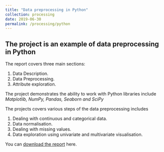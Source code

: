 ```yaml
---
title: "Data preprocessing in Python"
collection: processing
date: 2019-06-30
permalink: /processing/python
---
```

## The project is an example of data preprocessing in Python

The report covers three main sections:

  1. Data Description.
  2. Data Preprocessing.
  3. Attribute exploration.

The project demonstrates the ability to work with Python libraries include *Matplotlib, NumPy, Pandas, Seaborn and SciPy*

The projects covers various steps of the data preprocessing includes
  1. Dealing with continuous and categorical data.
  2. Data normalisation.
  3. Dealing with missing values.
  4. Data exploration using univariate and  multivariate visualisation.



You can [download the report](https://minhphan88.github.io/assets/Preprocessing-python.pdf) here.
